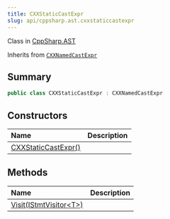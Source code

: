 ```yaml
---
title: CXXStaticCastExpr
slug: api/cppsharp.ast.cxxstaticcastexpr
---
```

Class in [CppSharp.AST](/api/cppsharp/ast)

Inherits from [`CXXNamedCastExpr`](/api/cppsharp/ast/cxxnamedcastexpr)

## Summary



```csharp
public class CXXStaticCastExpr : CXXNamedCastExpr
```

## Constructors

|Name|Description|
|:---|:---|
|[CXXStaticCastExpr\(\)](/api/cppsharp/ast/cxxstaticcastexpr//ctor)||

## Methods

|Name|Description|
|:---|:---|
|[Visit\(IStmtVisitor\<T\>\)](/api/cppsharp/ast/cxxstaticcastexpr/visit)||


